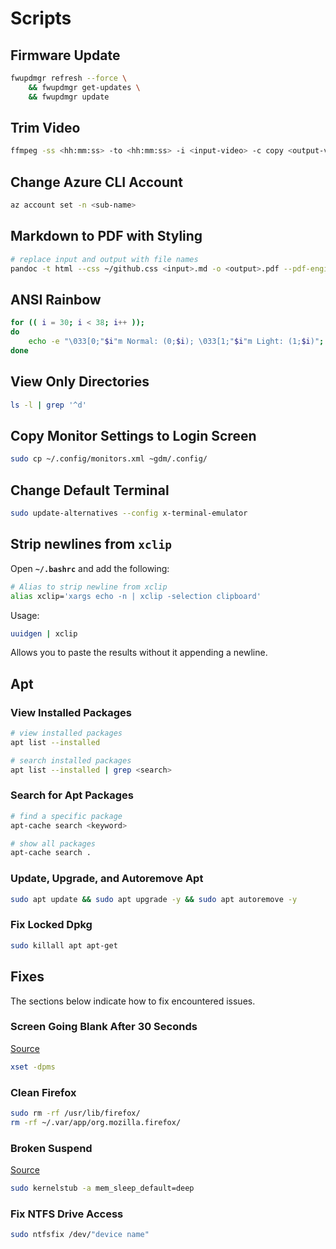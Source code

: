 # Scripts

## Firmware Update

```sh
fwupdmgr refresh --force \
    && fwupdmgr get-updates \
    && fwupdmgr update
```

## Trim Video

```sh
ffmpeg -ss <hh:mm:ss> -to <hh:mm:ss> -i <input-video> -c copy <output-video>
```

## Change Azure CLI Account

```sh
az account set -n <sub-name>
```

## Markdown to PDF with Styling

```sh
# replace input and output with file names
pandoc -t html --css ~/github.css <input>.md -o <output>.pdf --pdf-engine-opt=--enable-local-file-access --metadata title="Git Setup"
```

## ANSI Rainbow

```sh
for (( i = 30; i < 38; i++ ));
do
    echo -e "\033[0;"$i"m Normal: (0;$i); \033[1;"$i"m Light: (1;$i)";
done
```

## View Only Directories

```bash
ls -l | grep '^d'
```

## Copy Monitor Settings to Login Screen

```bash
sudo cp ~/.config/monitors.xml ~gdm/.config/
```

## Change Default Terminal

```bash
sudo update-alternatives --config x-terminal-emulator
```

## Strip newlines from **`xclip`**

Open **`~/.bashrc`** and add the following:

```sh
# Alias to strip newline from xclip
alias xclip='xargs echo -n | xclip -selection clipboard'
```

Usage:

```sh
uuidgen | xclip
```

Allows you to paste the results without it appending a newline.

## Apt

### View Installed Packages

```bash
# view installed packages
apt list --installed

# search installed packages
apt list --installed | grep <search>
```

### Search for Apt Packages

```bash
# find a specific package
apt-cache search <keyword>

# show all packages
apt-cache search .
```

### Update, Upgrade, and Autoremove Apt

```bash
sudo apt update && sudo apt upgrade -y && sudo apt autoremove -y
```

### Fix Locked Dpkg

```bash
sudo killall apt apt-get
```

## Fixes

The sections below indicate how to fix encountered issues.

### Screen Going Blank After 30 Seconds

[Source](https://www.reddit.com/r/pop_os/comments/eln8bp/screen_going_black_after_30_seconds/)

```bash
xset -dpms
```

### Clean Firefox

```bash
sudo rm -rf /usr/lib/firefox/
rm -rf ~/.var/app/org.mozilla.firefox/
```

### Broken Suspend

[Source](https://github.com/pop-os/pop/issues/449#issuecomment-502746351)

```bash
sudo kernelstub -a mem_sleep_default=deep
```

### Fix NTFS Drive Access

```sh
sudo ntfsfix /dev/"device name"
```
